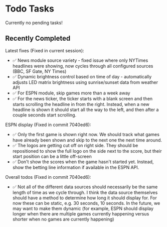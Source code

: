 
# Todo Tasks

Currently no pending tasks!

## Recently Completed

Latest fixes (Fixed in current session):
- ✅ News module source variety - fixed issue where only NYTimes headlines were showing, now cycles through all configured sources (BBC, SF Gate, NY Times)
- ✅ Dynamic brightness control based on time of day - automatically adjusts LED matrix brightness using sunrise/sunset data from weather API
- ✅ For ESPN module, skip games more than a week away
- ✅ For the news ticker, the ticker starts with a blank screen and then starts scrolling the headline in from the right. Instead, when a new headline is shown it should start all the way to the left, and then after a couple seconds start scrolling.

ESPN display (Fixed in commit 7040ed6):
- ✅ Only the first game is shown right now. We should track what games have already been shown and skip to the next one the next time around.
- ✅ The logos are getting cut off on right side. They should be repositioned to show the full logo on the side next to the score, but their start position can be a little off-screen
- ✅ Don't show the scores when the game hasn't started yet. Instead, show the betting line information if available in the ESPN API.

Overall todos (Fixed in commit 7040ed6):
- ✅ Not all of the different data sources should necessarily be the same length of time as we cycle through. I think the data source themselves should have a method to determine how long it should display for. For now these can be static, e.g. 30 seconds, 10 seconds. In the future, we may want to make them dynamic (for example, ESPN should display longer when there are multiple games currently happening versus shorter when no games are currently happening)